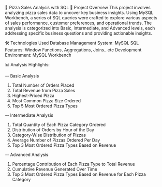 🍕 Pizza Sales Analysis with SQL
📌 Project Overview
This project involves analyzing pizza sales data to uncover key business insights. Using MySQL Workbench, a series of SQL queries were crafted to explore various aspects of sales performance, customer preferences, and operational trends. The analysis is categorized into Basic, Intermediate, and Advanced levels, each addressing specific business questions and providing actionable insights.

🛠️ Technologies Used
Database Management System: MySQL
SQL Features: Window Functions, Aggregations, Joins.. etc
Development Environment: MySQL Workbench

📊 Analysis Highlights:

-- Basic Analysis

  1. Total Number of Orders Placed
  2. Total Revenue from Pizza Sales
  3. Highest-Priced Pizza
  4. Most Common Pizza Size Ordered
  5. Top 5 Most Ordered Pizza Types

-- Intermediate Analysis

  1. Total Quantity of Each Pizza Category Ordered
  2. Distribution of Orders by Hour of the Day
  3. Category-Wise Distribution of Pizzas
  4. Average Number of Pizzas Ordered Per Day
  5. Top 3 Most Ordered Pizza Types Based on Revenue


-- Advanced Analysis

  1. Percentage Contribution of Each Pizza Type to Total Revenue
  2. Cumulative Revenue Generated Over Time
  3. Top 3 Most Ordered Pizza Types Based on Revenue for Each Pizza Category
